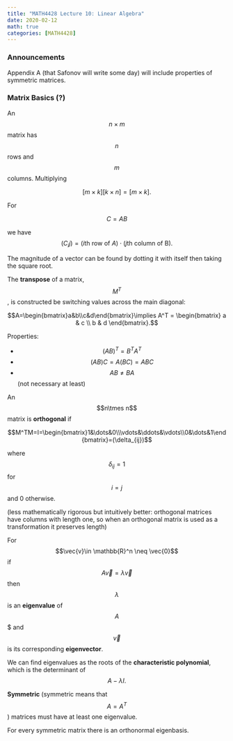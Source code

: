 ```yaml
---
title: "MATH4428 Lecture 10: Linear Algebra"
date: 2020-02-12
math: true 
categories: [MATH4428]
---
```


### Announcements

Appendix A (that Safonov will write some day) will include properties of symmetric matrices.

### Matrix Basics (?)

An $$n\times m$$ matrix has $$n$$ rows and $$m$$ columns. Multiplying 

$$[m\times k] [k \times n]=[m\times k].$$

For 

$$C=AB$$

we have $$(C_ij)=(i\text{th row of } A)\cdot (j\text{th column of B}).$$

The magnitude of a vector can be found by dotting it with itself then taking the square root.

The **transpose** of a matrix, $$M^T$$, is constructed be switching values across the main diagonal:

$$A=\begin{bmatrix}a&b\\c&d\end{bmatrix}\implies A^T = \begin{bmatrix} a & c \\ b & d \end{bmatrix}.$$

Properties:

- $$(AB)^T=B^TA^T$$ 
- $$(AB)C = A(BC) = ABC$$
- $$AB\neq BA$$ (not necessary at least)

An $$n\tmes n$$ matrix is **orthogonal** if 

$$M^TM=I=\begin{bmatrix}1&\dots&0\\\vdots&\ddots&\vdots\\0&\dots&1\end{bmatrix}=(\delta_{ij})$$

where $$\delta_{ij}=1$$ for $$i=j$$ and 0 otherwise.

(less mathematically rigorous but intuitively better: orthogonal matrices have columns with length one, so when an orthogonal matrix is used as a transformation it preserves length)

For $$\vec{v}\in \mathbb{R}^n \neq \vec{0}$$ if $$A\vec{v}=\lambda\vec{v}$$ then $$\lambda$$ is an **eigenvalue** of $$A$$$ and $$\vec{v}$$ is its corresponding **eigenvector**.

We can find eigenvalues as the roots of the **characteristic polynomial**, which is the determinant of $$A-\lambda I.$$

**Symmetric** (symmetric means that $$A=A^T$$) matrices must have at least one eigenvalue.

For every symmetric matrix there is an orthonormal eigenbasis.